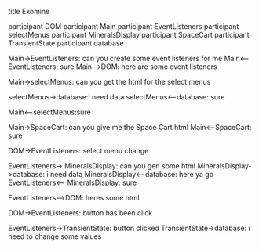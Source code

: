 title Exomine

participant DOM
participant Main
participant EventListeners
participant selectMenus
participant MineralsDisplay
participant SpaceCart
participant TransientState
participant database

Main->EventListeners: can you create some event listeners for me
Main<--EventListeners: sure
Main-->DOM: here are some event listeners

Main->selectMenus: can you get the html for the select menus

selectMenus->database:i need data
selectMenus<--database: sure

Main<--selectMenus:sure

Main->SpaceCart: can you give me the Space Cart html
Main<--SpaceCart: sure

DOM->EventListeners: select menu change

EventListeners-> MineralsDisplay: can you gen some html
MineralsDisplay->database: i need data
MineralsDisplay<--database: here ya go
EventListeners<-- MineralsDisplay: sure

EventListeners-->DOM: heres some html

DOM->EventListeners: button has been click

EventListeners->TransientState: button clicked
TransientState->database: i need to change some values
